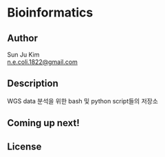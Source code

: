 # Bioinformatics

## Author
Sun Ju Kim\
[n.e.coli.1822@gmail.com](n.e.coli.1822@gmail.com)

## Description
WGS data 분석을 위한 bash 및 python script들의 저장소

## Coming up next!


## License